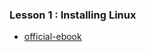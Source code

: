 ### Lesson 1 : Installing Linux
- [official-ebook](https://learning.oreilly.com/videos/-/9780137929313/)